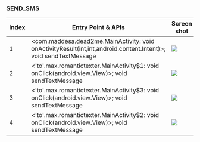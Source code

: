 ### SEND_SMS
| Index | Entry Point & APIs | Screen shot | Resource id | Label |
| ------------- | ------------- | ------------- |-------------|-------------|
| 1 | <com.maddesa.dead2me.MainActivity: void onActivityResult(int,int,android.content.Intent)>; void sendTextMessage | ![](F:\COSMOS\output\py\Play_win8\Social\com.maddesa.dead2me\com.maddesa.dead2me.MainActivity.png) |  | |
| 2 | <'to'.max.romantictexter.MainActivity$1: void onClick(android.view.View)>; void sendTextMessage | ![](F:\COSMOS\output\py\Play_win8\Social\to.max.romantictexter\to.max.romantictexter.MainActivity.png) |  | T |
| 3 | <'to'.max.romantictexter.MainActivity$3: void onClick(android.view.View)>; void sendTextMessage | ![](F:\COSMOS\output\py\Play_win8\Social\to.max.romantictexter\to.max.romantictexter.MainActivity.png) |  | T|
| 4 | <'to'.max.romantictexter.MainActivity$2: void onClick(android.view.View)>; void sendTextMessage | ![](F:\COSMOS\output\py\Play_win8\Social\to.max.romantictexter\to.max.romantictexter.MainActivity.png) |  | T |
